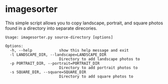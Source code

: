# imagesorter

This simple script allows you to copy landscape, portrait, and square photos found in a directory into separate direcories.

```
Usage: imagesorter.py source-directory [options]

Options:
  -h, --help            show this help message and exit
  -l LANDSCAPE_DIR, --landscape=LANDSCAPE_DIR
                        Directory to add landscape photos to
  -p PORTRAIT_DIR, --portrait=PORTRAIT_DIR
                        Directory to add portrait photos to
  -s SQUARE_DIR, --square=SQUARE_DIR
                        Directory to add square photos to
```
